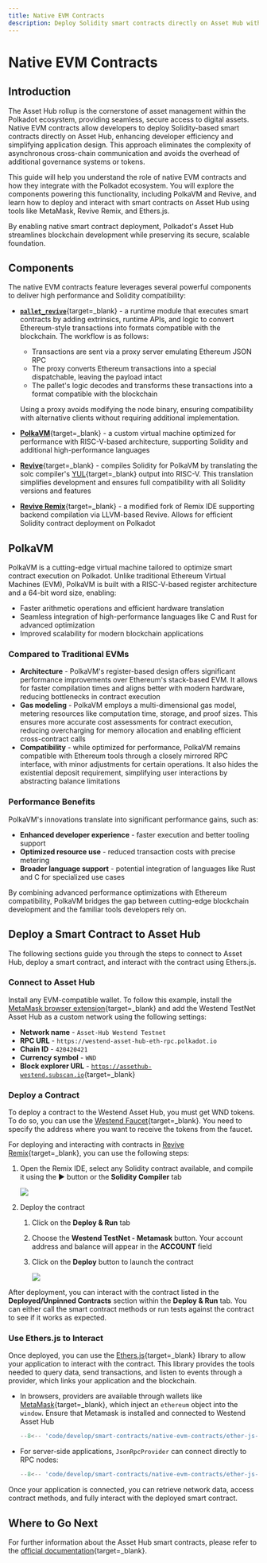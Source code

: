 ```yaml
---
title: Native EVM Contracts
description: Deploy Solidity smart contracts directly on Asset Hub with PolkaVM, a high-performance virtual machine enabling native EVM support in Polkadot.
---
```


# Native EVM Contracts

## Introduction

The Asset Hub rollup is the cornerstone of asset management within the Polkadot ecosystem, providing seamless, secure access to digital assets. Native EVM contracts allow developers to deploy Solidity-based smart contracts directly on Asset Hub, enhancing developer efficiency and simplifying application design. This approach eliminates the complexity of asynchronous cross-chain communication and avoids the overhead of additional governance systems or tokens.

This guide will help you understand the role of native EVM contracts and how they integrate with the Polkadot ecosystem. You will explore the components powering this functionality, including PolkaVM and Revive, and learn how to deploy and interact with smart contracts on Asset Hub using tools like MetaMask, Revive Remix, and Ethers.js.

By enabling native smart contract deployment, Polkadot's Asset Hub streamlines blockchain development while preserving its secure, scalable foundation.

## Components

The native EVM contracts feature leverages several powerful components to deliver high performance and Solidity compatibility:

- [**`pallet_revive`**](https://paritytech.github.io/polkadot-sdk/master/pallet_revive/index.html){target=\_blank} - a runtime module that executes smart contracts by adding extrinsics, runtime APIs, and logic to convert Ethereum-style transactions into formats compatible with the blockchain. The workflow is as follows: 

    - Transactions are sent via a proxy server emulating Ethereum JSON RPC
    - The proxy converts Ethereum transactions into a special dispatchable, leaving the payload intact 
    - The pallet's logic decodes and transforms these transactions into a format compatible with the blockchain

    Using a proxy avoids modifying the node binary, ensuring compatibility with alternative clients without requiring additional implementation.

- [**PolkaVM**](https://github.com/paritytech/polkavm){target=\_blank} - a custom virtual machine optimized for performance with RISC-V-based architecture, supporting Solidity and additional high-performance languages

- [**Revive**](https://github.com/paritytech/revive){target=\_blank} - compiles Solidity for PolkaVM by translating the solc compiler's [YUL](https://docs.soliditylang.org/en/latest/yul.html){target=\_blank} output into RISC-V. This translation simplifies development and ensures full compatibility with all Solidity versions and features

- [**Revive Remix**](https://github.com/paritytech/revive-remix){target=\_blank} - a modified fork of Remix IDE supporting backend compilation via LLVM-based Revive. Allows for efficient Solidity contract deployment on Polkadot

## PolkaVM

PolkaVM is a cutting-edge virtual machine tailored to optimize smart contract execution on Polkadot. Unlike traditional Ethereum Virtual Machines (EVM), PolkaVM is built with a RISC-V-based register architecture and a 64-bit word size, enabling:

- Faster arithmetic operations and efficient hardware translation
- Seamless integration of high-performance languages like C and Rust for advanced optimization
- Improved scalability for modern blockchain applications

### Compared to Traditional EVMs

- **Architecture** - PolkaVM's register-based design offers significant performance improvements over Ethereum's stack-based EVM. It allows for faster compilation times and aligns better with modern hardware, reducing bottlenecks in contract execution
- **Gas modeling** - PolkaVM employs a multi-dimensional gas model, metering resources like computation time, storage, and proof sizes. This ensures more accurate cost assessments for contract execution, reducing overcharging for memory allocation and enabling efficient cross-contract calls
- **Compatibility** - while optimized for performance, PolkaVM remains compatible with Ethereum tools through a closely mirrored RPC interface, with minor adjustments for certain operations. It also hides the existential deposit requirement, simplifying user interactions by abstracting balance limitations

### Performance Benefits

PolkaVM's innovations translate into significant performance gains, such as:

- **Enhanced developer experience** - faster execution and better tooling support
- **Optimized resource use** - reduced transaction costs with precise metering
- **Broader language support** - potential integration of languages like Rust and C for specialized use cases

By combining advanced performance optimizations with Ethereum compatibility, PolkaVM bridges the gap between cutting-edge blockchain development and the familiar tools developers rely on.

## Deploy a Smart Contract to Asset Hub

The following sections guide you through the steps to connect to Asset Hub, deploy a smart contract, and interact with the contract using Ethers.js.

### Connect to Asset Hub

Install any EVM-compatible wallet. To follow this example, install the [MetaMask browser extension](https://metamask.io/download/){target=\_blank} and add the Westend TestNet Asset Hub as a custom network using the following settings:

- **Network name** - `Asset-Hub Westend Testnet`
- **RPC URL** - `https://westend-asset-hub-eth-rpc.polkadot.io`
- **Chain ID** - `420420421`
- **Currency symbol** - `WND`
- **Block explorer URL** - [`https://assethub-westend.subscan.io`](https://assethub-westend.subscan.io){target=\_blank}

### Deploy a Contract

To deploy a contract to the Westend Asset Hub, you must get WND tokens. To do so, you can use the [Westend Faucet](https://faucet.polkadot.io/westend?parachain=1000){target=\_blank}. You need to specify the address where you want to receive the tokens from the faucet.

For deploying and interacting with contracts in [Revive Remix](https://remix.polkadot.io/){target=\_blank}, you can use the following steps:

1. Open the Remix IDE, select any Solidity contract available, and compile it using the **▶️** button or the **Solidity Compiler** tab

    ![](/images/develop/smart-contracts/native-evm-contracts/native-evm-contracts-1.webp)

2. Deploy the contract
    1. Click on the **Deploy & Run** tab
    2. Choose the **Westend TestNet - Metamask** button. Your account address and balance will appear in the **ACCOUNT** field
    3. Click on the **Deploy** button to launch the contract

        ![](/images/develop/smart-contracts/native-evm-contracts/native-evm-contracts-2.webp)

After deployment, you can interact with the contract listed in the **Deployed/Unpinned Contracts** section within the **Deploy & Run** tab. You can either call the smart contract methods or run tests against the contract to see if it works as expected.

### Use Ethers.js to Interact

Once deployed, you can use the [Ethers.js](https://docs.ethers.org/v6/){target=\_blank} library to allow your application to interact with the contract. This library provides the tools needed to query data, send transactions, and listen to events through a provider, which links your application and the blockchain.

- In browsers, providers are available through wallets like [MetaMask](https://metamask.io/){target=\_blank}, which inject an `ethereum` object into the `window`. Ensure that Metamask is installed and connected to Westend Asset Hub

    ```js
    --8<-- 'code/develop/smart-contracts/native-evm-contracts/ether-js-browser-connection.js'
    ```

- For server-side applications, `JsonRpcProvider` can connect directly to RPC nodes:

    ```js
    --8<-- 'code/develop/smart-contracts/native-evm-contracts/ether-js-server-connection.js'
    ```

Once your application is connected, you can retrieve network data, access contract methods, and fully interact with the deployed smart contract.

## Where to Go Next

For further information about the Asset Hub smart contracts, please refer to the [official documentation](https://contracts.polkadot.io/){target=\_blank}.
